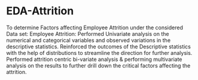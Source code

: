 # EDA-Attrition
To determine Factors affecting Employee Attrition under the considered Data set: Employee Attrition:
  Performed Univariate analysis on the numerical and categorical variables and observed variations in the descriptive statistics.
  Reinforced the outcomes of the Descriptive statistics with the help of distributions to streamline the direction for further analysis.  
  Performed attrition centric bi-variate analysis & performing multivariate analysis on the results to further drill down the critical factors affecting the attrition.
